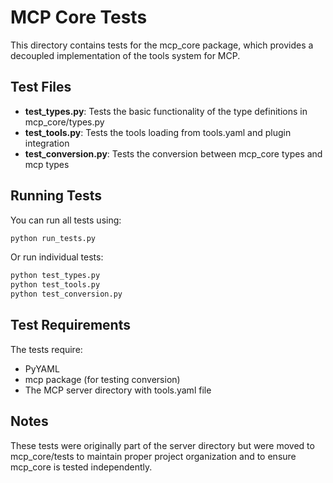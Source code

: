 # MCP Core Tests

This directory contains tests for the mcp_core package, which provides a decoupled implementation of the tools system for MCP.

## Test Files

- **test_types.py**: Tests the basic functionality of the type definitions in mcp_core/types.py
- **test_tools.py**: Tests the tools loading from tools.yaml and plugin integration
- **test_conversion.py**: Tests the conversion between mcp_core types and mcp types

## Running Tests

You can run all tests using:

```bash
python run_tests.py
```

Or run individual tests:

```bash
python test_types.py
python test_tools.py
python test_conversion.py
```

## Test Requirements

The tests require:
- PyYAML
- mcp package (for testing conversion)
- The MCP server directory with tools.yaml file

## Notes

These tests were originally part of the server directory but were moved to mcp_core/tests to maintain proper project organization and to ensure mcp_core is tested independently. 